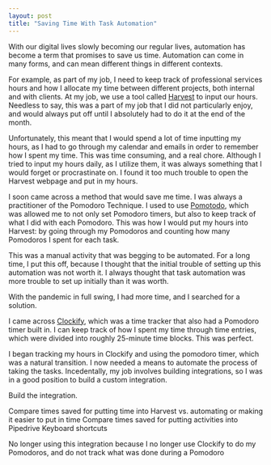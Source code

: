 ```yaml
---
layout: post
title: "Saving Time With Task Automation"
---
```


With our digital lives slowly becoming our regular lives, automation has become a term that promises to save us time. Automation can come in many forms, and can mean different things in different contexts.

For example, as part of my job, I need to keep track of professional services hours and how I allocate my time between different projects, both internal and with clients. At my job, we use a tool called [Harvest](https://www.getharvest.com/) to input our hours. Needless to say, this was a part of my job that I did not particularly enjoy, and would always put off until I absolutely had to do it at the end of the month.

Unfortunately, this meant that I would spend a lot of time inputting my hours, as I had to go through my calendar and emails in order to remember how I spent my time. This was time consuming, and a real chore. Although I tried to input my hours daily, as I utilize them, it was always something that I would forget or procrastinate on. I found it too much trouble to open the Harvest webpage and put in my hours.

I soon came across a method that would save me time. I was always a practitioner of the Pomodoro Technique. I used to use [Pomotodo](https://pomotodo.com/), which was allowed me to not only set Pomodoro timers, but also to keep track of what I did with each Pomodoro. This was how I would put my hours into Harvest: by going through my Pomodoros and counting how many Pomodoros I spent for each task.

This was a manual activity that was begging to be automated. For a long time, I put this off, because I thought that the initial trouble of setting up this automation was not worth it. I always thought that task automation was more trouble to set up initially than it was worth.

With the pandemic in full swing, I had more time, and I searched for a solution.

I came across [Clockify](https://clockify.me/), which was a time tracker that also had a Pomodoro timer built in. I can keep track of how I spent my time through time entries, which were divided into roughly 25-minute time blocks. This was perfect.

I began tracking my hours in Clockify and using the pomodoro timer, which was a natural transition. I now needed a means to automate the process of taking the tasks. Incedentally, my job involves building integrations, so I was in a good position to build a custom integration.

Build the integration.

Compare times saved for putting time into Harvest vs. automating or making it easier to put in time
Compare times saved for putting activities into Pipedrive
Keyboard shortcuts


No longer using this integration because I no longer use Clockify to do my Pomodoros, and do not track what was done during a Pomodoro


